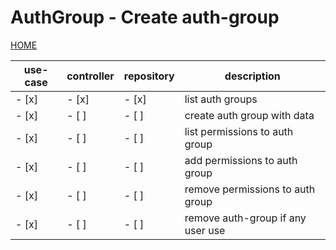 # AuthGroup - Create auth-group

[HOME](../../README.md)

| use-case | controller | repository | description                       |
| -------- | ---------- | ---------- | --------------------------------- |
| - [x]    | - [x]      | - [x]      | list auth groups                  |
| - [x]    | - [ ]      | - [ ]      | create auth group with data       |
| - [x]    | - [ ]      | - [ ]      | list permissions to auth group    |
| - [x]    | - [ ]      | - [ ]      | add permissions to auth group     |
| - [x]    | - [ ]      | - [ ]      | remove permissions to auth group  |
| - [x]    | - [ ]      | - [ ]      | remove auth-group if any user use |
